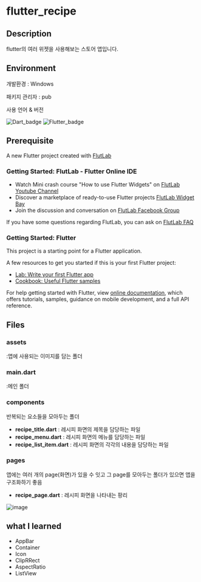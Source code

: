 # flutter_recipe

## Description
flutter의 여러 위젯을 사용해보는 스토어 앱입니다.

## Environment
  개발환경 : Windows
  
  패키지 관리자 : pub
  
  사용 언어 & 버전
  
  ![Dart_badge](https://img.shields.io/badge/Dart-2.13-blue?logo=Dart)
  ![Flutter_badge](https://img.shields.io/badge/Flutter-2.2.3-blue?logo=Flutter)


## Prerequisite
A new Flutter project created with [FlutLab](https://flutlab.io)

### Getting Started: FlutLab - Flutter Online IDE

- Watch Mini crash course "How to use Flutter Widgets" on [FlutLab Youtube Channel](https://www.youtube.com/channel/UC7ZOPQm4JFlvBc9WeynLX_g)
- Discover a marketplace of ready-to-use Flutter projects [FlutLab Widget Bay](https://widgetbay.flutlab.io/)
- Join the discussion and conversation on [FlutLab Facebook Group](https://www.facebook.com/groups/flutlab/)

If you have some questions regarding FlutLab, you can ask on [FlutLab FAQ](https://faq.flutlab.io/)

### Getting Started: Flutter

This project is a starting point for a Flutter application.

A few resources to get you started if this is your first Flutter project:

- [Lab: Write your first Flutter app](https://flutter.dev/docs/get-started/codelab)
- [Cookbook: Useful Flutter samples](https://flutter.dev/docs/cookbook)

For help getting started with Flutter, view
[online documentation](https://flutter.dev/docs), which offers tutorials,
samples, guidance on mobile development, and a full API reference.




## Files

### assets
:앱에 사용되는 이미지를 담는 폴더

### main.dart
:메인 폴더

### components
반복되는 요소들을 모아두는 폴더
  - **recipe_title.dart** : 레시피 화면의 제목을 담당하는 파일
  - **recipe_menu.dart** : 레시피 화면의 메뉴를 담당하는 파일
  - **recipe_list_item.dart** : 레시피 화면의 각각의 내용을 담당하는 파일

### pages
앱에는 여러 개의 page(화면)가 있을 수 잇고 그 page를 모아두는 폴더가 있으면 앱을 구조화하기 좋음
  - **recipe_page.dart** :  레시피 화면을 나타내는 팡리

![image](https://user-images.githubusercontent.com/54922625/131445386-a44b3ccf-edba-4298-9f6e-442e4677276f.png)


## what I learned
  - AppBar
  - Container 
  - Icon
  - ClipRRect
  - AspectRatio
  - ListView
